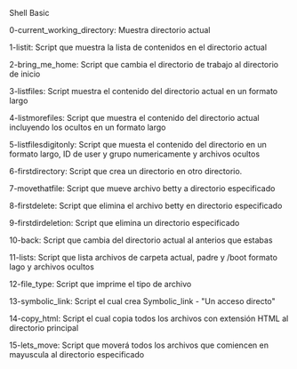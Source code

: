 Shell Basic

0-current_working_directory: Muestra directorio actual

1-listit: Script que muestra la lista de contenidos en el directorio actual

2-bring_me_home: Script que cambia el directorio de trabajo al directorio de inicio

3-listfiles: Script muestra el contenido del directorio actual en un formato largo

4-listmorefiles: Script que muestra el contenido del directorio actual incluyendo los ocultos en un formato largo

5-listfilesdigitonly: Script que muesta el contenido del directorio en un formato largo, ID de user y grupo numericamente y archivos ocultos

6-firstdirectory: Script que crea un directorio en otro directorio.

7-movethatfile: Script que mueve archivo betty a directorio especificado

8-firstdelete: Script que elimina el archivo betty en directorio especificado

9-firstdirdeletion: Script que elimina un directorio especificado

10-back: Script que cambia del directorio actual al anterios que estabas

11-lists: Script que lista archivos de carpeta actual, padre y /boot formato lago y archivos ocultos

12-file_type: Script que imprime el tipo de archivo

13-symbolic_link: Script el cual crea Symbolic_link - "Un acceso directo"

14-copy_html: Script el cual copia todos los archivos con extensión HTML al directorio principal

15-lets_move: Script que moverá todos los archivos que comiencen en mayuscula al directorio especificado
